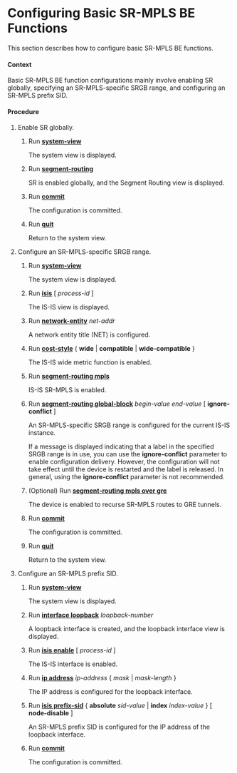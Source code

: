 Configuring Basic SR-MPLS BE Functions
======================================

This section describes how to configure basic SR-MPLS BE functions.

#### Context

Basic SR-MPLS BE function configurations mainly involve enabling SR globally, specifying an SR-MPLS-specific SRGB range, and configuring an SR-MPLS prefix SID.


#### Procedure

1. Enable SR globally.
   1. Run [**system-view**](cmdqueryname=system-view)
      
      
      
      The system view is displayed.
   2. Run [**segment-routing**](cmdqueryname=segment-routing)
      
      
      
      SR is enabled globally, and the Segment Routing view is displayed.
   3. Run [**commit**](cmdqueryname=commit)
      
      
      
      The configuration is committed.
   4. Run [**quit**](cmdqueryname=quit)
      
      
      
      Return to the system view.
2. Configure an SR-MPLS-specific SRGB range.
   1. Run [**system-view**](cmdqueryname=system-view)
      
      
      
      The system view is displayed.
   2. Run [**isis**](cmdqueryname=isis) [ *process-id* ]
      
      
      
      The IS-IS view is displayed.
   3. Run [**network-entity**](cmdqueryname=network-entity) *net-addr*
      
      
      
      A network entity title (NET) is configured.
   4. Run [**cost-style**](cmdqueryname=cost-style) { **wide** | **compatible** | **wide-compatible** }
      
      
      
      The IS-IS wide metric function is enabled.
   5. Run [**segment-routing mpls**](cmdqueryname=segment-routing+mpls)
      
      
      
      IS-IS SR-MPLS is enabled.
   6. Run [**segment-routing global-block**](cmdqueryname=segment-routing+global-block) *begin-value* *end-value* [ **ignore-conflict** ]
      
      
      
      An SR-MPLS-specific SRGB range is configured for the current IS-IS instance.
      
      
      
      If a message is displayed indicating that a label in the specified SRGB range is in use, you can use the **ignore-conflict** parameter to enable configuration delivery. However, the configuration will not take effect until the device is restarted and the label is released. In general, using the **ignore-conflict** parameter is not recommended.
   7. (Optional) Run [**segment-routing mpls over gre**](cmdqueryname=segment-routing+mpls+over+gre)
      
      
      
      The device is enabled to recurse SR-MPLS routes to GRE tunnels.
   8. Run [**commit**](cmdqueryname=commit)
      
      
      
      The configuration is committed.
   9. Run [**quit**](cmdqueryname=quit)
      
      
      
      Return to the system view.
3. Configure an SR-MPLS prefix SID.
   1. Run [**system-view**](cmdqueryname=system-view)
      
      
      
      The system view is displayed.
   2. Run [**interface loopback**](cmdqueryname=interface+loopback) *loopback-number*
      
      
      
      A loopback interface is created, and the loopback interface view is displayed.
   3. Run [**isis enable**](cmdqueryname=isis+enable) [ *process-id* ]
      
      
      
      The IS-IS interface is enabled.
   4. Run [**ip address**](cmdqueryname=ip+address) *ip-address* { *mask* | *mask-length* }
      
      
      
      The IP address is configured for the loopback interface.
   5. Run [**isis prefix-sid**](cmdqueryname=isis+prefix-sid) { **absolute** *sid-value* | **index** *index-value* } [ **node-disable** ]
      
      
      
      An SR-MPLS prefix SID is configured for the IP address of the loopback interface.
   6. Run [**commit**](cmdqueryname=commit)
      
      
      
      The configuration is committed.